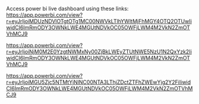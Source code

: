 Access power bi live dashboard using these links:
https://app.powerbi.com/view?r=eyJrIjoiMDUzNDVlOTgtOTg1MC00NWVkLTlhYWItMjFhMGY4OTQ2OTUwIiwidCI6ImRmODY3OWNkLWE4MGUtNDVkOC05OWFjLWM4M2VkN2ZmOTVhMCJ9

https://app.powerbi.com/view?r=eyJrIjoiNjM0M2E0YzgtNWMxNy00ZjBkLWEyZTUtNWE5NzU1N2QxYzk2IiwidCI6ImRmODY3OWNkLWE4MGUtNDVkOC05OWFjLWM4M2VkN2ZmOTVhMCJ9

https://app.powerbi.com/view?r=eyJrIjoiMGU5Zjc5NTMtYjNlNC00NTA3LThjZDctZTFhZWEwYjg2Y2FiIiwidCI6ImRmODY3OWNkLWE4MGUtNDVkOC05OWFjLWM4M2VkN2ZmOTVhMCJ9
